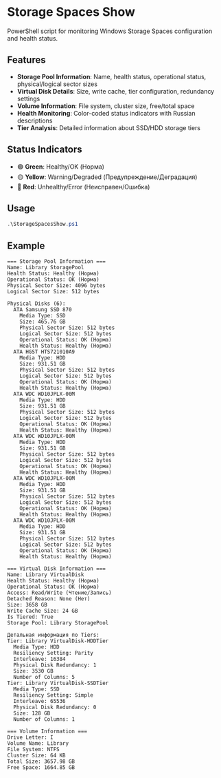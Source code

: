 # Storage Spaces Show

PowerShell script for monitoring Windows Storage Spaces configuration and health status.

## Features

- **Storage Pool Information**: Name, health status, operational status, physical/logical sector sizes
- **Virtual Disk Details**: Size, write cache, tier configuration, redundancy settings
- **Volume Information**: File system, cluster size, free/total space
- **Health Monitoring**: Color-coded status indicators with Russian descriptions
- **Tier Analysis**: Detailed information about SSD/HDD storage tiers

## Status Indicators

- 🟢 **Green**: Healthy/OK (Норма)
- 🟡 **Yellow**: Warning/Degraded (Предупреждение/Деградация)  
- 🔴 **Red**: Unhealthy/Error (Неисправен/Ошибка)

## Usage

```powershell
.\StorageSpacesShow.ps1
```

## Example

```text
=== Storage Pool Information ===
Name: Library StoragePool
Health Status: Healthy (Норма)
Operational Status: OK (Норма)
Physical Sector Size: 4096 bytes
Logical Sector Size: 512 bytes

Physical Disks (6):
  ATA Samsung SSD 870
    Media Type: SSD
    Size: 465.76 GB
    Physical Sector Size: 512 bytes
    Logical Sector Size: 512 bytes
    Operational Status: OK (Норма)
    Health Status: Healthy (Норма)
  ATA HGST HTS721010A9
    Media Type: HDD
    Size: 931.51 GB
    Physical Sector Size: 512 bytes
    Logical Sector Size: 512 bytes
    Operational Status: OK (Норма)
    Health Status: Healthy (Норма)
  ATA WDC WD10JPLX-00M
    Media Type: HDD
    Size: 931.51 GB
    Physical Sector Size: 512 bytes
    Logical Sector Size: 512 bytes
    Operational Status: OK (Норма)
    Health Status: Healthy (Норма)
  ATA WDC WD10JPLX-00M
    Media Type: HDD
    Size: 931.51 GB
    Physical Sector Size: 512 bytes
    Logical Sector Size: 512 bytes
    Operational Status: OK (Норма)
    Health Status: Healthy (Норма)
  ATA WDC WD10JPLX-00M
    Media Type: HDD
    Size: 931.51 GB
    Physical Sector Size: 512 bytes
    Logical Sector Size: 512 bytes
    Operational Status: OK (Норма)
    Health Status: Healthy (Норма)
  ATA WDC WD10JPLX-00M
    Media Type: HDD
    Size: 931.51 GB
    Physical Sector Size: 512 bytes
    Logical Sector Size: 512 bytes
    Operational Status: OK (Норма)
    Health Status: Healthy (Норма)

=== Virtual Disk Information ===
Name: Library VirtualDisk
Health Status: Healthy (Норма)
Operational Status: OK (Норма)
Access: Read/Write (Чтение/Запись)
Detached Reason: None (Нет)
Size: 3658 GB
Write Cache Size: 24 GB
Is Tiered: True
Storage Pool: Library StoragePool

Детальная информация по Tiers:
Tier: Library VirtualDisk-HDDTier
  Media Type: HDD
  Resiliency Setting: Parity
  Interleave: 16384
  Physical Disk Redundancy: 1
  Size: 3530 GB
  Number of Columns: 5
Tier: Library VirtualDisk-SSDTier
  Media Type: SSD
  Resiliency Setting: Simple
  Interleave: 65536
  Physical Disk Redundancy: 0
  Size: 128 GB
  Number of Columns: 1

=== Volume Information ===
Drive Letter: I
Volume Name: Library
File System: NTFS
Cluster Size: 64 KB
Total Size: 3657.98 GB
Free Space: 1664.85 GB
```
